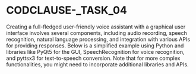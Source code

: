 # CODCLAUSE-_TASK_04
Creating a full-fledged user-friendly voice assistant with a graphical user interface involves several components, including audio recording, speech recognition, natural language processing, and integration with various APIs for providing responses. Below is a simplified example using Python and libraries like PyQt5 for the GUI, SpeechRecognition for voice recognition, and pyttsx3 for text-to-speech conversion. Note that for more complex functionalities, you might need to incorporate additional libraries and APIs.
